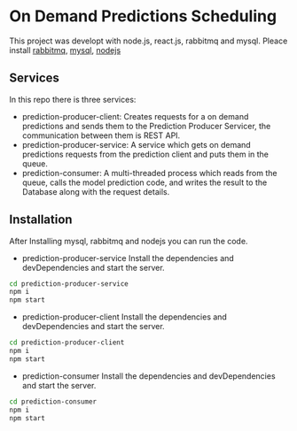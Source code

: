 # On Demand Predictions Scheduling

 This project was developt with node.js, react.js, rabbitmq and mysql.
 Pleace install [rabbitmq](https://www.rabbitmq.com/download.html), [mysql](https://dev.mysql.com/downloads/installer/), [nodejs](https://nodejs.org/en/download/)

## Services
In this repo there is three services:
- prediction-producer-client: Creates requests for a on demand predictions and sends them to the
Prediction Producer Servicer, the communication between them is REST API.
- prediction-producer-service:  A service which gets on demand predictions requests from the
prediction client and puts them in the queue.
- prediction-consumer: A multi-threaded process which reads from the queue, calls the
model prediction code, and writes the result to the Database along with the request details.

## Installation
After Installing mysql, rabbitmq and nodejs you can run the code.
- prediction-producer-service
Install the dependencies and devDependencies and start the server.
```sh
cd prediction-producer-service
npm i
npm start
```

- prediction-producer-client
Install the dependencies and devDependencies and start the server.
```sh
cd prediction-producer-client
npm i
npm start

```
- prediction-consumer
Install the dependencies and devDependencies and start the server.
```sh
cd prediction-consumer
npm i
npm start
```
